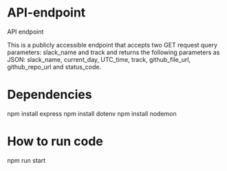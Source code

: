 # API-endpoint
API endpoint

This is a publicly accessible endpoint that accepts two GET request query parameters: slack_name and track and returns the following parameters as JSON: slack_name, current_day, UTC_time, track, github_file_url, github_repo_url and status_code.

# Dependencies 
npm install express
npm install dotenv
npm install nodemon

# How to run code
npm run start
